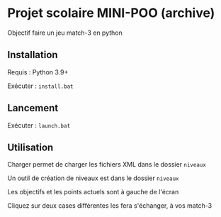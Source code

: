 # Projet scolaire MINI-POO (archive)
Objectif faire un jeu match-3 en python

## Installation
Requis : Python 3.9+

Exécuter : `install.bat`

## Lancement

Exécuter : `launch.bat`

## Utilisation

Charger permet de charger les fichiers XML dans le dossier `niveaux`

Un outil de création de niveaux est dans le dossier `niveaux`

Les objectifs et les points actuels sont à gauche de l'écran

Cliquez sur deux cases différentes les fera s'échanger, à vos match-3